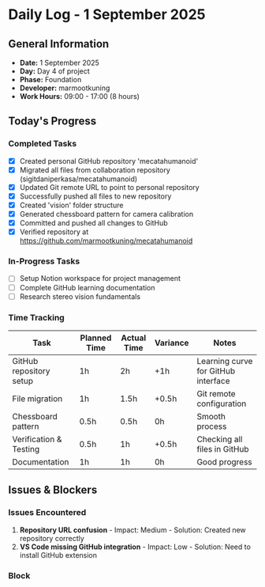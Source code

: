 # Daily Log - 1 September 2025
## General Information
- **Date:** 1 September 2025
- **Day:** Day 4 of project
- **Phase:** Foundation
- **Developer:** marmootkuning
- **Work Hours:** 09:00 - 17:00 (8 hours)

## Today's Progress
### Completed Tasks
- [x] Created personal GitHub repository 'mecatahumanoid'
- [x] Migrated all files from collaboration repository (sigitdaniperkasa/mecatahumanoid)
- [x] Updated Git remote URL to point to personal repository
- [x] Successfully pushed all files to new repository
- [x] Created 'vision' folder structure
- [x] Generated chessboard pattern for camera calibration
- [x] Committed and pushed all changes to GitHub
- [x] Verified repository at https://github.com/marmootkuning/mecatahumanoid

### In-Progress Tasks
- [ ] Setup Notion workspace for project management
- [ ] Complete GitHub learning documentation
- [ ] Research stereo vision fundamentals

### Time Tracking
| Task | Planned Time | Actual Time | Variance | Notes |
|------|--------------|-------------|----------|-------|
| GitHub repository setup | 1h | 2h | +1h | Learning curve for GitHub interface |
| File migration | 1h | 1.5h | +0.5h | Git remote configuration |
| Chessboard pattern | 0.5h | 0.5h | 0h | Smooth process |
| Verification & Testing | 0.5h | 1h | +0.5h | Checking all files in GitHub |
| Documentation | 1h | 1h | 0h | Good progress |

## Issues & Blockers
### Issues Encountered
1. **Repository URL confusion** - Impact: Medium - Solution: Created new repository correctly
2. **VS Code missing GitHub integration** - Impact: Low - Solution: Need to install GitHub extension

### Block